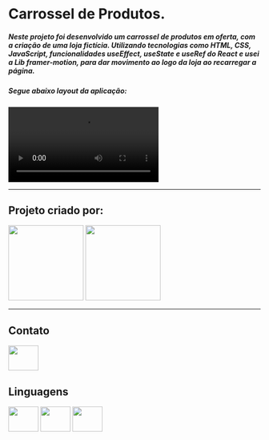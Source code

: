 # Carrossel de Produtos.

##### Neste projeto foi desenvolvido um carrossel de produtos em oferta, com a criação de uma loja fictícia. Utilizando tecnologias como HTML, CSS, JavaScript, funcionalidades useEffect, useState e useRef do React e usei a Lib framer-motion, para dar movimento ao logo da loja ao recarregar a página.

##### Segue abaixo layout da aplicação:

<video src="promo-tenis/public/static/Images/VideoCarrossel.mp4" controls title="VideoCarrossel.mp4"></video>

---

## Projeto criado por:

<div>
<img height="150em" src="https://github-readme-stats.vercel.app/api?username=FabianaLino&show_icons=true&theme=radical">

<img height="150em" src="https://github-readme-stats.vercel.app/api/top-langs/?username=FabianaLino&compact_progress=true">
</div>

---

## Contato

<a href="https://www.linkedin.com/in/fabiana-lino/">

<img src="https://cdn.jsdelivr.net/gh/devicons/devicon/icons/linkedin/linkedin-original.svg" align="center" height="50" width="60">
</a>

## Linguagens

<div>
<img src="https://cdn.jsdelivr.net/gh/devicons/devicon/icons/css3/css3-original.svg" align="center" height="50" width="60">

<img src="https://cdn.jsdelivr.net/gh/devicons/devicon/icons/html5/html5-original.svg" align="center" height="50" width="60">

<img src="https://cdn.jsdelivr.net/gh/devicons/devicon/icons/javascript/javascript-original.svg" align="center" height="50" width="60">
</div>


